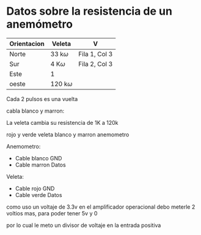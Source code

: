 # Datos sobre la resistencia de un anemómetro

| Orientacion | Veleta        | V             |
|-------------|---------------|---------------|
| Norte       | 33 k$\omega$  | Fila 1, Col 3 |
| Sur         | 4 K$\omega$   | Fila 2, Col 3 |
| Este        | 1             |               |
| oeste       | 120 k$\omega$ |



Cada 2 pulsos es una vuelta

cabla blanco y marron:

La veleta cambia su resistencia de 1K a 120k

rojo y verde veleta
blanco y marron anemometro


Anemometro:
* Cable blanco GND 
* Cable marron Datos

Veleta:
* Cable rojo GND
* Cable verde Datos

como uso un voltaje de 3.3v en el amplificador operacional debo meterle 2 voltios mas, para poder tener 5v y 0

por lo cual le meto un divisor de voltaje en la entrada positiva

